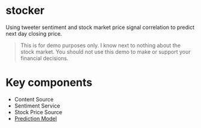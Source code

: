 # stocker

Using tweeter sentiment and stock market price signal correlation to predict next day closing price.

> This is for demo purposes only. I know next to nothing about the stock market. You should not use
> this demo to make or support your financial decisions.

# Key components

* Content Source
* Sentiment Service
* Stock Price Source
* [Prediction Model](./BIGQUERY_MODEL.md)

